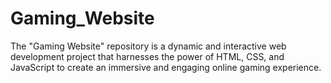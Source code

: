 # Gaming_Website
The "Gaming Website" repository is a dynamic and interactive web development project that harnesses the power of HTML, CSS, and JavaScript to create an immersive and engaging online gaming experience. 

